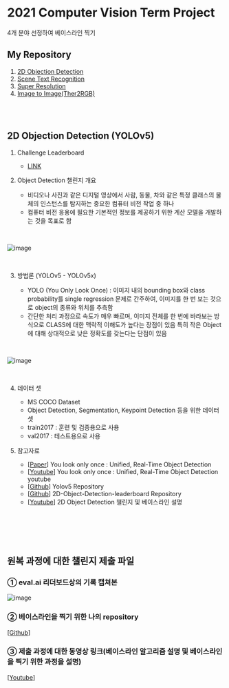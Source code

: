 # 2021 Computer Vision Term Project
4개 분야 선정하여 베이스라인 찍기
## My Repository
1. [2D Objection Detection](https://github.com/JYEDU/CV_YOLOv5)
2. [Scene Text Recognition](https://github.com/JYEDU/CV_Scene_Text_Recognition)
3. [Super Resolution](https://github.com/JYEDU/CV_Super_Resolution)
4. [Image to Image(Ther2RGB)](https://github.com/JYEDU/CV_Image-To-Image)

<br/><br/>
## 2D Objection Detection (YOLOv5)

1. Challenge Leaderboard

    - [LINK](http://203.250.148.129:3088/web/challenges/challenge-page/24/overview)
    
    
    
    
2. Object Detection 챌린지 개요

    - 비디오나 사진과 같은 디지털 영상에서 사람, 동물, 차와 같은 특정 클래스의 물체의 인스턴스를 탐지하는 중요한 컴퓨터 비전 작업 중 하나
    - 컴퓨터 비전 응용에 필요한 기본적인 정보를 제공하기 위한 계산 모델을 개발하는 것을 목표로 함

<br/>

![image](https://user-images.githubusercontent.com/87462769/143814263-9b1eca09-b181-4097-8901-208e637d558e.png)

<br/>

3. 방법론 (YOLOv5 - YOLOv5x)

    - YOLO (You Only Look Once) : 이미지 내의 bounding box와 class probability를 single regression 문제로 간주하여, 이미지를 한 번 보는 것으로 object의 종류와 위치를 추측함
    - 간단한 처리 과정으로 속도가 매우 빠르며, 이미지 전체를 한 번에 바라보는 방식으로 CLASS에 대한 맥락적 이해도가 높다는 장점이 있음
특히 작은 Object에 대해 상대적으로 낮은 정확도를 갖는다는 단점이 있음

<br/>

![image](https://user-images.githubusercontent.com/87462769/143814369-17b867c2-b198-4bc7-93c2-4369b7ccfc8a.png)

<br/>

4. 데이터 셋

    - MS COCO Dataset
    - Object Detection, Segmentation, Keypoint Detection 등을 위한 데이터 셋
    - train2017 : 훈련 및 검증용으로 사용
    - val2017 : 테스트용으로 사용


5. 참고자료

    - [[Paper](https://pjreddie.com/media/files/papers/yolo_1.pdf)] You look only once : Unified, Real-Time Object Detection
    - [[Youtube](https://www.youtube.com/watch?v=NM6lrxy0bxs)] You look only once : Unified, Real-Time Object Detection youtube
    - [[Github](https://github.com/ultralytics/yolov5)] Yolov5 Repository
    - [[Github](https://github.com/trancis31444/2D-Object-Detection-leaderboard)] 2D-Object-Detection-leaderboard Repository
    - [[Youtube](https://www.youtube.com/watch?v=V1lnjEATIlU)] 2D Object Detection 챌린지 및 베이스라인 설명

<br/><br/><br/><br/>
 
## 원복 과정에 대한 챌린지 제출 파일
### ① eval.ai 리더보드상의 기록 캡쳐본
![image](https://user-images.githubusercontent.com/87462769/143817735-5dba44ae-8c0a-49cb-9fe9-db4b98dfe8de.png)
### ② 베이스라인을 찍기 위한 나의 repository
[[Github](https://github.com/JYEDU/CV_YOLOv5)]
### ③ 제출 과정에 대한 동영상 링크(베이스라인 알고리즘 설명 및 베이스라인을 찍기 위한 과정을 설명)
[[Youtube](https://youtu.be/jok4f-el3gw)]
